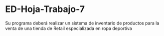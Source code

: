 # ED-Hoja-Trabajo-7
Su programa deberá realizar un sistema de inventario de productos para la venta de una tienda de Retail especializada en ropa deportiva
